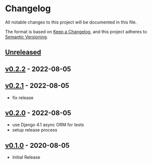 # Changelog
All notable changes to this project will be documented in this file.

The format is based on [Keep a Changelog](https://keepachangelog.com/en/1.0.0/),
and this project adheres to [Semantic Versioning](https://semver.org/spec/v2.0.0.html).

## [Unreleased]

## [v0.2.2] - 2022-08-05

## [v0.2.1] - 2022-08-05

- fix release

## [v0.2.0] - 2022-08-05

- use Django 4.1 async ORM for tests
- setup release process

## [v0.1.0] - 2020-08-05

- Initial Release

[Unreleased]: https://github.com/nim65s/matrix-webhook/compare/v0.2.2...master
[v0.2.2]: https://github.com/nim65s/matrix-webhook/compare/v0.2.1...v0.2.2
[v0.2.1]: https://github.com/nim65s/matrix-webhook/compare/v0.2.0...v0.2.1
[v0.2.0]: https://github.com/nim65s/matrix-webhook/compare/v0.1.0...v0.2.0
[v0.1.0]: https://github.com/nim65s/matrix-webhook/releases/tag/v0.1.0
